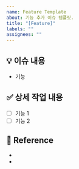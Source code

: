 ```yaml
---
name: Feature Template
about: 기능 추가 이슈 템플릿.
title: "[Feature]"
labels: ""
assignees: ""
---
```


## 💡 이슈 내용

- 기능

## ✅ 상세 작업 내용

- [ ] 기능 1
- [ ] 기능 2

## 📌 Reference

- []()
- []()
